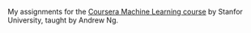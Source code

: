 My assignments for the [Coursera Machine Learning course](https://www.coursera.org/learn/machine-learning) by Stanfor University, taught by Andrew Ng.
